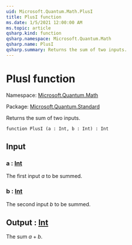```yaml
---
uid: Microsoft.Quantum.Math.PlusI
title: PlusI function
ms.date: 1/5/2021 12:00:00 AM
ms.topic: article
qsharp.kind: function
qsharp.namespace: Microsoft.Quantum.Math
qsharp.name: PlusI
qsharp.summary: Returns the sum of two inputs.
---
```


# PlusI function

Namespace: [Microsoft.Quantum.Math](xref:Microsoft.Quantum.Math)

Package: [Microsoft.Quantum.Standard](https://nuget.org/packages/Microsoft.Quantum.Standard)


Returns the sum of two inputs.

```qsharp
function PlusI (a : Int, b : Int) : Int
```


## Input

### a : [Int](xref:microsoft.quantum.lang-ref.int)

The first input $a$ to be summed.


### b : [Int](xref:microsoft.quantum.lang-ref.int)

The second input $b$ to be summed.



## Output : [Int](xref:microsoft.quantum.lang-ref.int)

The sum $a + b$.